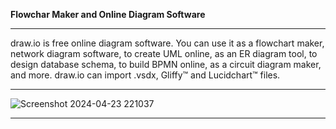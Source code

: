 <b>Flowchar Maker and Online Diagram Software</b>

<hr>

<p>draw.io is free online diagram software. You can use it as a flowchart maker, network diagram software, to create UML online, as an ER diagram tool, to design database schema, to build BPMN online, as a circuit diagram maker, and more. draw.io can import .vsdx, Gliffy™ and Lucidchart™ files.</p>

<hr>

![Screenshot 2024-04-23 221037](https://github.com/Oureyelet/Active-Directory-Home-Lab-Project/assets/69697624/1631d766-92af-45b5-bf75-104a2b9b3b79)


<hr>
